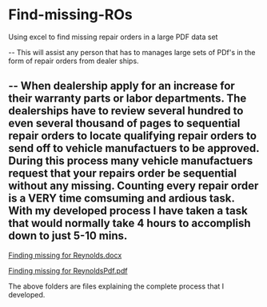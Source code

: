 # Find-missing-ROs
Using excel to find missing repair orders in a large PDF data set

-- This will assist any person that has to manages large sets of PDf's in the form of repair orders from dealer ships. 

-- When dealership apply for an increase for their warranty parts or labor departments. The dealerships have to review several hundred to even several thousand of pages to sequential repair orders to locate qualifying repair orders to send off to vehicle manufactuers to be approved. During this process many vehicle manufactuers request that your repairs order be sequential without any missing. Counting every repair order is a VERY time comsuming and ardious task.
With my developed process I have taken a task that would normally take 4 hours to accomplish down to just 5-10 mins.
--
[Finding missing for Reynolds.docx](https://github.com/fallpandora/Find-missing-ROs/files/8644462/Finding.missing.for.Reynolds.docx)

[Finding missing for ReynoldsPdf.pdf](https://github.com/fallpandora/Find-missing-ROs/files/8644475/Finding.missing.for.ReynoldsPdf.pdf)

The above folders are files explaining the complete process that I developed.
